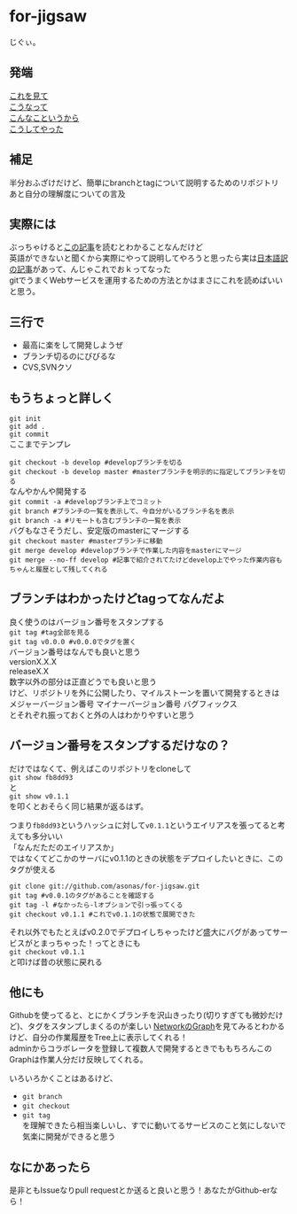 for-jigsaw
======================
じぐぃ。
 
発端
------
[これを見て](https://github.com/e-jigsaw/tumblub)  
[こうなって](http://twitter.com/#!/asonas/status/138654705994842112)  
[こんなこというから](http://twitter.com/#!/neo6120/status/138654770641645568)  
[こうしてやった](http://twitter.com/#!/asonas/status/138683758059597825)  


補足
------
半分おふざけだけど、簡単にbranchとtagについて説明するためのリポジトリ  
あと自分の理解度についての言及  


実際には
------
ぶっちゃけると[この記事](http://nvie.com/posts/a-successful-git-branching-model/)を読むとわかることなんだけど  
英語ができないと聞くから実際にやって説明してやろうと思ったら実は[日本語訳の記事](http://keijinsonyaban.blogspot.com/2010/10/successful-git-branching-model.html)があって、んじゃこれでおｋってなった  
gitでうまくWebサービスを運用するための方法とかはまさにこれを読めばいいと思う。  


三行で
------
* 最高に楽をして開発しようぜ
* ブランチ切るのにびびるな
* CVS,SVNクソ


もうちょっと詳しく
----------------
`git init`  
`git add .`  
`git commit`  
ここまでテンプレ  

`git checkout -b develop #developブランチを切る`  
`git checkout -b develop master #masterブランチを明示的に指定してブランチを切る`  
なんやかんや開発する  
`git commit -a #developブランチ上でコミット`  
`git branch #ブランチの一覧を表示して、今自分がいるブランチ名を表示`  
`git branch -a #リモートも含むブランチの一覧を表示`  
バグもなさそうだし、安定版のmasterにマージする  
`git checkout master #masterブランチに移動`  
`git merge develop #developブランチで作業した内容をmasterにマージ`  
`git merge --no-ff develop #記事で紹介されてたけどdevelop上でやった作業内容もちゃんと履歴として残してくれる`  



ブランチはわかったけどtagってなんだよ
------
良く使うのはバージョン番号をスタンプする  
`git tag #tag全部を見る`  
`git tag v0.0.0 #v0.0.0でタグを置く`  
バージョン番号はなんでも良いと思う  
versionX.X.X  
releaseX.X  
数字以外の部分は正直どうでも良いと思う  
けど、リポジトリを外に公開したり、マイルストーンを置いて開発するときは  
メジャーバージョン番号 マイナーバージョン番号 バグフィックス  
とそれぞれ振っておくと外の人はわかりやすいと思う  


バージョン番号をスタンプするだけなの？
----------------
だけではなくて、例えばこのリポジトリをcloneして  
`git show fb8dd93`  
と  
`git show v0.1.1`  
を叩くとおそらく同じ結果が返るはず。  

つまり`fb8dd93`というハッシュに対して`v0.1.1`というエイリアスを張ってると考えても多分いい  
「なんだただのエイリアスか」  
ではなくてどこかのサーバにv0.1.1のときの状態をデプロイしたいときに、このタグが使える  

`git clone git://github.com/asonas/for-jigsaw.git`  
`git tag #v0.0.1のタグがあることを確認する`  
`git tag -l #なかったら-lオプションで引っ張ってくる`  
`git checkout v0.1.1 #これでv0.1.1の状態で展開できた`  

それ以外でもたとえばv0.2.0でデプロイしちゃったけど盛大にバグがあってサービスがとまっちゃった！ってときにも  
`git checkout v0.1.1`  
と叩けば昔の状態に戻れる  



他にも
----------------
Githubを使ってると、とにかくブランチを沢山きったり(切りすぎても微妙だけど)、タグをスタンプしまくるのが楽しい
[NetworkのGraph](https://github.com/asonas/for-jigsaw/network)を見てみるとわかるけど、自分の作業履歴をTree上に表示してくれる！  
adminからコラボレータを登録して複数人で開発するときでももちろんこのGraphは作業人分だけ反映してくれる。  

いろいろかくことはあるけど、  
* `git branch`  
* `git checkout`  
* `git tag`  
を理解できたら相当楽しいし、すでに動いてるサービスのこと気にしないで気楽に開発ができると思う  


なにかあったら
----------------
是非ともIssueなりpull requestとか送ると良いと思う！あなたがGithub-erなら！  

